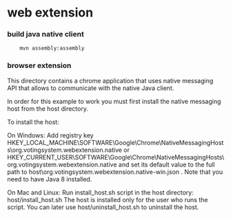 # web extension

### build java native client

        mvn assembly:assembly
                
### browser extension

This directory contains a chrome application that uses native messaging API that allows to communicate with the
native Java client.

In order for this example to work you must first install the native messaging host from the host directory.

To install the host:

On Windows:
  Add registry key
  HKEY_LOCAL_MACHINE\SOFTWARE\Google\Chrome\NativeMessagingHosts\org.votingsystem.webextension.native
  or
  HKEY_CURRENT_USER\SOFTWARE\Google\Chrome\NativeMessagingHosts\org.votingsystem.webextension.native and set its default value to the full path to
  host\org.votingsystem.webextension.native-win.json . Note that you need to have Java 8 installed.

On Mac and Linux:
  Run install_host.sh script in the host directory:
    host/install_host.sh
  The host is installed only for the user who runs the script. You can later use host/uninstall_host.sh
  to uninstall the host.



